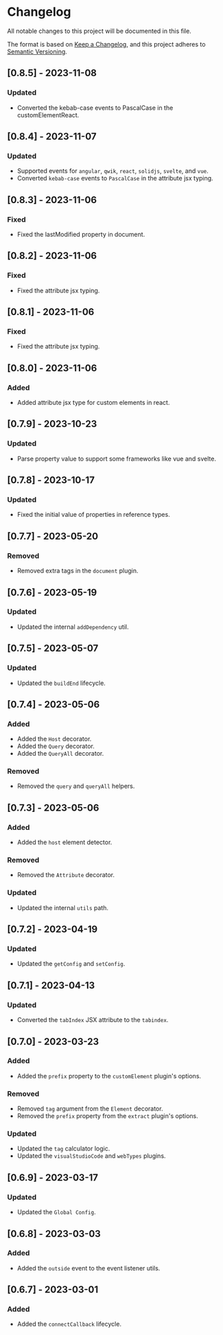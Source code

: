 # Changelog

All notable changes to this project will be documented in this file.

The format is based on [Keep a Changelog](https://keepachangelog.com/en/1.0.0/),
and this project adheres to [Semantic Versioning](https://semver.org/spec/v2.0.0.html).

## [0.8.5] - 2023-11-08

### Updated

- Converted the kebab-case events to PascalCase in the customElementReact.

## [0.8.4] - 2023-11-07

### Updated

- Supported events for `angular`, `qwik`, `react`, `solidjs`, `svelte`, and `vue`.
- Converted `kebab-case` events to `PascalCase` in the attribute jsx typing.

## [0.8.3] - 2023-11-06

### Fixed

- Fixed the lastModified property in document.

## [0.8.2] - 2023-11-06

### Fixed

- Fixed the attribute jsx typing.

## [0.8.1] - 2023-11-06

### Fixed

- Fixed the attribute jsx typing.

## [0.8.0] - 2023-11-06

### Added

- Added attribute jsx type for custom elements in react.

## [0.7.9] - 2023-10-23

### Updated

- Parse property value to support some frameworks like vue and svelte.

## [0.7.8] - 2023-10-17

### Updated

- Fixed the initial value of properties in reference types.

## [0.7.7] - 2023-05-20

### Removed

- Removed extra tags in the `document` plugin.

## [0.7.6] - 2023-05-19

### Updated

- Updated the internal `addDependency` util.

## [0.7.5] - 2023-05-07

### Updated

- Updated the `buildEnd` lifecycle.

## [0.7.4] - 2023-05-06

### Added

- Added the `Host` decorator.
- Added the `Query` decorator.
- Added the `QueryAll` decorator.

### Removed

- Removed the `query` and `queryAll` helpers.

## [0.7.3] - 2023-05-06

### Added

- Added the `host` element detector.

### Removed

- Removed the `Attribute` decorator.

### Updated

- Updated the internal `utils` path.

## [0.7.2] - 2023-04-19

### Updated

- Updated the `getConfig` and `setConfig`.

## [0.7.1] - 2023-04-13

### Updated

- Converted the `tabIndex` JSX attribute to the `tabindex`.

## [0.7.0] - 2023-03-23

### Added

- Added the `prefix` property to the `customElement` plugin's options.

### Removed

- Removed `tag` argument from the `Element` decorator.
- Removed the `prefix` property from the `extract` plugin's options.

### Updated

- Updated the `tag` calculator logic.
- Updated the `visualStudioCode` and `webTypes` plugins.

## [0.6.9] - 2023-03-17

### Updated

- Updated the `Global Config`.

## [0.6.8] - 2023-03-03

### Added

- Added the `outside` event to the event listener utils.

## [0.6.7] - 2023-03-01

### Added

- Added the `connectCallback` lifecycle.
